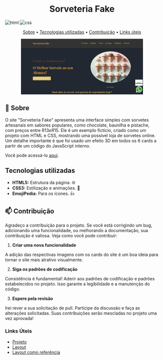[HTML5]: https://img.shields.io/badge/html5-%23E34F26.svg?style=for-the-badge&logo=html5&logoColor=white
[CSS3]: https://img.shields.io/badge/css3-%231572B6.svg?style=for-the-badge&logo=css3&logoColor=white
<h1 align="center" style="font-weight: bold;">Sorveteria Fake</h1>

![html][HTML5]
![css][CSS3]

<p align="center">
 <a href="#about">Sobre</a> • 
 <a href="#technologies">Tecnologias utilizadas</a> •
 <a href="#contribute">Contribuição</a> •
 <a href="#links">Links úteis</a> 
</p>

<p align="center">
   <img src="./img/paginaPrincipal.png" alt="Página principal" width="400px">

</p>

<h2 id="about">📌 Sobre</h2>

O site "Sorveteria Fake" apresenta uma interface simples com sorvetes artesanais em sabores populares, como chocolate, baunilha e pistache, com preços entre R$13 e R$15. Ele é um exemplo fictício, criado como um projeto com HTML e CSS, mostrando uma possível loja de sorvetes online. Um detalhe importante é que foi usado um efeito 3D em todos os 6 cards a partir de um código do JavaScript interno.

Você pode acessá-lo [aqui](https://sorveteriafake.vercel.app).

<h2 id="technologies">Tecnologias utilizadas</h2>

- **HTML5:** Estrutura da página. 🌐
- **CSS3:** Estilização e animações. 🎨
- **EmojiPedia:** Para os ícones. 👍

<h2 id="contribute">📫 Contribuição</h2>

Agradeço a contribuição para o projeto. Se você está corrigindo um bug, adicionando uma funcionalidade, ou melhorando a documentação, sua contribuição é valiosa. Veja como você pode contribuir:

1. **Criar uma nova funcionalidade**

A adição das respectivas imagens com os cards do site é um boa ideia para tornar o site mais atrativo visualmente.

2. **Siga os padrões de codificação**

Consistência é fundamental! Aderir aos padrões de codificação e padrões estabelecidos no projeto. Isso garante a legibilidade e a manutenção do código.

3. **Espere pela revisão**

Irei rever a sua solicitação de pull. Participe da discussão e faça as alterações solicitadas. Suas contribuições serão mescladas no projeto uma vez aprovada!

<h3 id="links">Links Úteis</h3>

- [Projeto](https://sorveteriafake.vercel.app)
- [Layout](https://www.youtube.com/watch?v=6gRtjwD2w88&list=PL2Fdisxwzt_f5C7Mv0kg1EAHhy2VJLf1c)
- [Layout como referência](https://github.com/EricHidekiMiyahara/facas-doppler)
